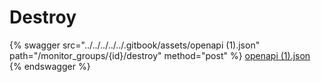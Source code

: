 # Destroy

{% swagger src="../../../../../.gitbook/assets/openapi (1).json" path="/monitor_groups/{id}/destroy" method="post" %}
[openapi (1).json](<../../../../../.gitbook/assets/openapi (1).json>)
{% endswagger %}
